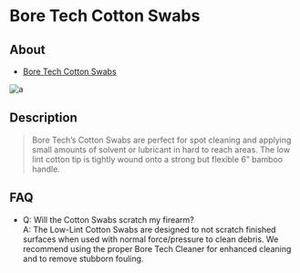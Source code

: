 # Bore Tech Cotton Swabs

## About

* [Bore Tech Cotton Swabs](https://www.boretech.com/products/btuc-100-01)

![a](https://github.com/CumpsD/second-brain/raw/main/assets/shooting/boretech/swabs.jpg "a")

## Description

> Bore Tech’s Cotton Swabs are perfect for spot cleaning and applying small amounts of solvent or lubricant in hard to reach areas. The low lint cotton tip is tightly wound onto a strong but flexible 6” bamboo handle.

## FAQ

* Q: Will the Cotton Swabs scratch my firearm? \
  A: The Low-Lint Cotton Swabs are designed to not scratch finished surfaces when used with normal force/pressure to clean debris. We recommend using the proper Bore Tech Cleaner for enhanced cleaning and to remove stubborn fouling.

